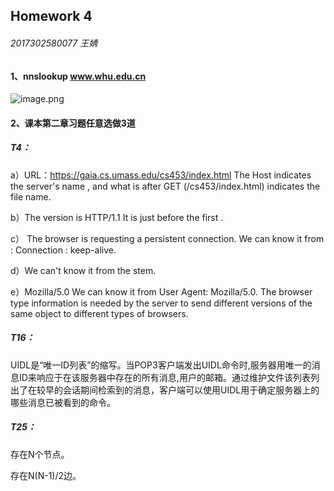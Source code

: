## Homework 4

###### 2017302580077 王婧

#### 1、nnslookup www.whu.edu.cn

![image.png](https://i.loli.net/2020/03/19/B5bxtZHXAzN2Y3u.png)

#### 2、课本第二章习题任意选做3道

##### T4：

a）URL：https://gaia.cs.umass.edu/cs453/index.html  The Host indicates the server's name , and what is after GET (/cs453/index.html) indicates the file name.   

b）The version is HTTP/1.1 It is just before the first <cr><lf>.

c） The browser is requesting a persistent connection. We can know it from : Connection : keep-alive.

d）We can't know it from the stem.

e）Mozilla/5.0  We can know it from User Agent: Mozilla/5.0. The browser type information is needed by the server to send different versions of the same object to different types of browsers.



##### T16：

UIDL是“唯一ID列表”的缩写。当POP3客户端发出UIDL命令时,服务器用唯一的消息ID来响应于在该服务器中存在的所有消息,用户的邮箱。通过维护文件该列表列出了在较早的会话期间检索到的消息，客户端可以使用UIDL用于确定服务器上的哪些消息已被看到的命令。



##### T25：

存在N个节点。

存在N(N-1)/2边。





